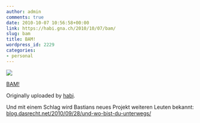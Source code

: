 ```yaml
---
author: admin
comments: true
date: 2010-10-07 10:56:58+00:00
link: https://habi.gna.ch/2010/10/07/bam/
slug: bam
title: BAM!
wordpress_id: 2229
categories:
- personal
---
```



 [![](http://farm5.static.flickr.com/4144/5059714148_91e9f3378c_m.jpg)](http://www.flickr.com/photos/habi/5059714148/)
   

 
  [BAM!](http://www.flickr.com/photos/habi/5059714148/)
    

  Originally uploaded by [habi](http://www.flickr.com/people/habi/).
 



Und mit einem Schlag wird Bastians neues Projekt weiteren Leuten bekannt: [blog.dasrecht.net/2010/09/28/und-wo-bist-du-unterwegs/](https://blog.dasrecht.net/2010/09/28/und-wo-bist-du-unterwegs/)
  

